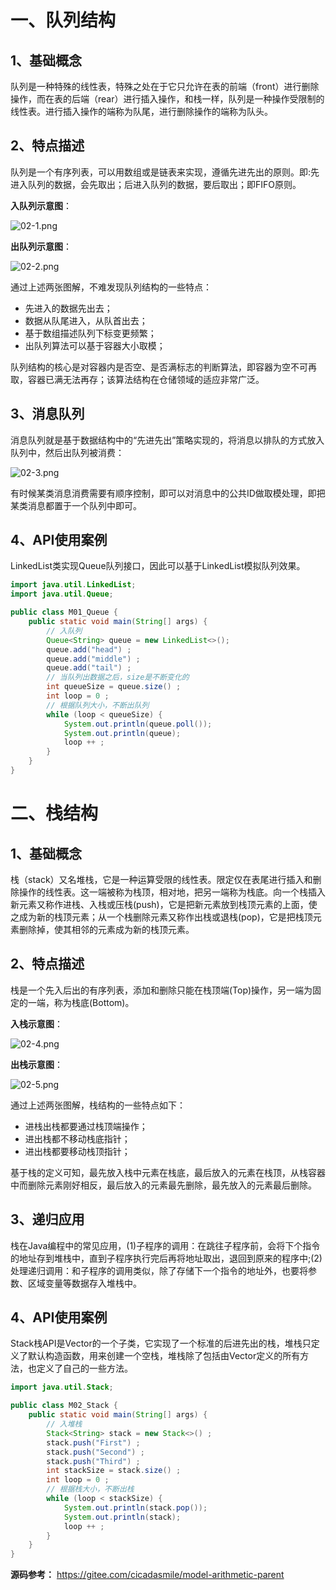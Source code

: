 # 一、队列结构

## 1、基础概念

队列是一种特殊的线性表，特殊之处在于它只允许在表的前端（front）进行删除操作，而在表的后端（rear）进行插入操作，和栈一样，队列是一种操作受限制的线性表。进行插入操作的端称为队尾，进行删除操作的端称为队头。

## 2、特点描述

队列是一个有序列表，可以用数组或是链表来实现，遵循先进先出的原则。即:先进入队列的数据，会先取出；后进入队列的数据，要后取出；即FIFO原则。

**入队列示意图**：

![](https://images.gitee.com/uploads/images/2022/0220/232745_7a31b43b_5064118.png "02-1.png")

**出队列示意图**：

![](https://images.gitee.com/uploads/images/2022/0220/232755_40988a9f_5064118.png "02-2.png")

通过上述两张图解，不难发现队列结构的一些特点：

- 先进入的数据先出去；
- 数据从队尾进入，从队首出去；
- 基于数组描述队列下标变更频繁；
- 出队列算法可以基于容器大小取模；

队列结构的核心是对容器内是否空、是否满标志的判断算法，即容器为空不可再取，容器已满无法再存；该算法结构在仓储领域的适应非常广泛。

## 3、消息队列

消息队列就是基于数据结构中的“先进先出”策略实现的，将消息以排队的方式放入队列中，然后出队列被消费：

![](https://images.gitee.com/uploads/images/2022/0220/232805_27b7c637_5064118.png "02-3.png")

有时候某类消息消费需要有顺序控制，即可以对消息中的公共ID做取模处理，即把某类消息都置于一个队列中即可。

## 4、API使用案例

LinkedList类实现Queue队列接口，因此可以基于LinkedList模拟队列效果。

```java
import java.util.LinkedList;
import java.util.Queue;

public class M01_Queue {
    public static void main(String[] args) {
        // 入队列
        Queue<String> queue = new LinkedList<>();
        queue.add("head") ;
        queue.add("middle") ;
        queue.add("tail") ;
        // 当队列出数据之后，size是不断变化的
        int queueSize = queue.size() ;
        int loop = 0 ;
        // 根据队列大小，不断出队列
        while (loop < queueSize) {
            System.out.println(queue.poll());
            System.out.println(queue);
            loop ++ ;
        }
    }
}
```

# 二、栈结构

## 1、基础概念

栈（stack）又名堆栈，它是一种运算受限的线性表。限定仅在表尾进行插入和删除操作的线性表。这一端被称为栈顶，相对地，把另一端称为栈底。向一个栈插入新元素又称作进栈、入栈或压栈(push)，它是把新元素放到栈顶元素的上面，使之成为新的栈顶元素；从一个栈删除元素又称作出栈或退栈(pop)，它是把栈顶元素删除掉，使其相邻的元素成为新的栈顶元素。

## 2、特点描述

栈是一个先入后出的有序列表，添加和删除只能在栈顶端(Top)操作，另一端为固定的一端，称为栈底(Bottom)。

**入栈示意图**：

![](https://images.gitee.com/uploads/images/2022/0220/232813_c46d5d1e_5064118.png "02-4.png")

**出栈示意图**：

![](https://images.gitee.com/uploads/images/2022/0220/232823_efe61caa_5064118.png "02-5.png")

通过上述两张图解，栈结构的一些特点如下：

- 进栈出栈都要通过栈顶端操作；
- 进出栈都不移动栈底指针；
- 进出栈都要移动栈顶指针；

基于栈的定义可知，最先放入栈中元素在栈底，最后放入的元素在栈顶，从栈容器中而删除元素刚好相反，最后放入的元素最先删除，最先放入的元素最后删除。

## 3、递归应用

栈在Java编程中的常见应用，(1)子程序的调用：在跳往子程序前，会将下个指令的地址存到堆栈中，直到子程序执行完后再将地址取出，退回到原来的程序中;(2)处理递归调用：和子程序的调用类似，除了存储下一个指令的地址外，也要将参数、区域变量等数据存入堆栈中。

## 4、API使用案例

Stack栈API是Vector的一个子类，它实现了一个标准的后进先出的栈，堆栈只定义了默认构造函数，用来创建一个空栈，堆栈除了包括由Vector定义的所有方法，也定义了自己的一些方法。

```java
import java.util.Stack;

public class M02_Stack {
    public static void main(String[] args) {
        // 入堆栈
        Stack<String> stack = new Stack<>() ;
        stack.push("First") ;
        stack.push("Second") ;
        stack.push("Third") ;
        int stackSize = stack.size() ;
        int loop = 0 ;
        // 根据栈大小，不断出栈
        while (loop < stackSize) {
            System.out.println(stack.pop());
            System.out.println(stack);
            loop ++ ;
        }
    }
}
```

**源码参考：** https://gitee.com/cicadasmile/model-arithmetic-parent